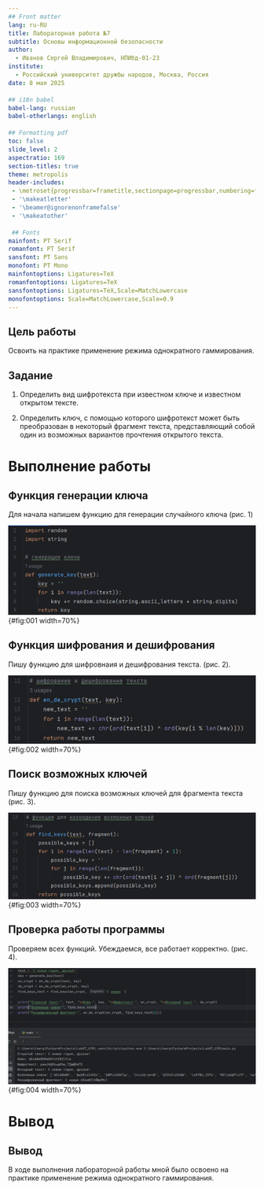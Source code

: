 ```yaml
---
## Front matter
lang: ru-RU
title: Лабораторная работа №7
subtitle: Основы информационной безопасности
author:
  - Иванов Сергей Владимирович, НПИбд-01-23
institute:
  - Российский университет дружбы народов, Москва, Россия
date: 8 мая 2025

## i18n babel
babel-lang: russian
babel-otherlangs: english

## Formatting pdf
toc: false
slide_level: 2
aspectratio: 169
section-titles: true
theme: metropolis
header-includes:
 - \metroset{progressbar=frametitle,sectionpage=progressbar,numbering=fraction}
 - '\makeatletter'
 - '\beamer@ignorenonframefalse'
 - '\makeatother'

 ## Fonts
mainfont: PT Serif
romanfont: PT Serif
sansfont: PT Sans
monofont: PT Mono
mainfontoptions: Ligatures=TeX
romanfontoptions: Ligatures=TeX
sansfontoptions: Ligatures=TeX,Scale=MatchLowercase
monofontoptions: Scale=MatchLowercase,Scale=0.9
---
```


## Цель работы

Освоить на практике применение режима однократного гаммирования.

## Задание

1. Определить вид шифротекста при известном ключе и известном открытом тексте.

2. Определить ключ, с помощью которого шифротекст может быть преобразован в некоторый фрагмент текста, представляющий собой один из
возможных вариантов прочтения открытого текста.

# Выполнение работы

## Функция генерации ключа

Для начала напишем функцию для генерации случайного ключа (рис. 1)

![Функция генерации ключа](image/1.png){#fig:001 width=70%}

## Функция шифрования и дешифрования

Пишу функцию для шифровнаия и дешифрования текста. (рис. 2).

![Функция шифрования и дешифрования](image/2.png){#fig:002 width=70%}

## Поиск возможных ключей

Пишу функцию для поиска возможных ключей для фрагмента текста (рис. 3).

![Поиск возможных ключей](image/3.png){#fig:003 width=70%}

## Проверка работы программы

Проверяем всех функций. Убеждаемся, все работает корректно. (рис. 4).

![Проверка работы программы](image/4.png){#fig:004 width=70%}

# Вывод

## Вывод 

В ходе выполнения лабораторной работы мной было освоено на практике применение режима однократного гаммирования.









 
